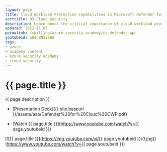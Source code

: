 ```yaml
---
layout: page
title: Cloud Workload Protection Capabilities in Microsoft Defender for Cloud
sorttitle: 03 Cloud Security
description: Learn about the critical importance of cloud workload protection, highlighting multi-cloud and hybrid environment offerings. This session will help to gain an understanding about Microsoft Defenders for DNS, Key Vault, Servers, Storage, SQL Servers, and more, along with vulnerability assessments, adaptive application controls & network hardening, Just-in-Time (JIT) access, file integrity, fileless attack detection, and security alerts. Lastly, explore powerful features within Azure Lighthouse!
updated: 2022-11-03
permalink: /skilling/azure-security-academy/cs-defender-wpc
youtubeid: p8sc8NaSe8U
tags: 
- azure
- academy content
- azure security academy
- cloud security
---
```


# {{ page.title }}

{{ page.description }}

* [Presentation Deck]({{ site.baseurl }}/assets/asa/Defender%20for%20Cloud%20CWP.pdf)

* [Watch {{ page.title }}](https://www.youtube.com/watch?v={{ page.youtubeid }})

[![{{ page.title }}](https://img.youtube.com/vi/{{ page.youtubeid }}/0.jpg)](https://www.youtube.com/watch?v={{ page.youtubeid }})